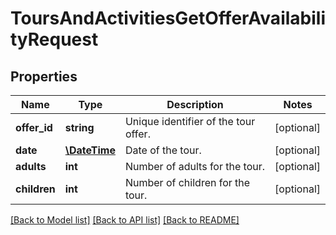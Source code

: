 # ToursAndActivitiesGetOfferAvailabilityRequest

## Properties
Name | Type | Description | Notes
------------ | ------------- | ------------- | -------------
**offer_id** | **string** | Unique identifier of the tour offer. | [optional] 
**date** | [**\DateTime**](\DateTime.md) | Date of the tour. | [optional] 
**adults** | **int** | Number of adults for the tour. | [optional] 
**children** | **int** | Number of children for the tour. | [optional] 

[[Back to Model list]](../../README.md#documentation-for-models) [[Back to API list]](../../README.md#documentation-for-api-endpoints) [[Back to README]](../../README.md)

